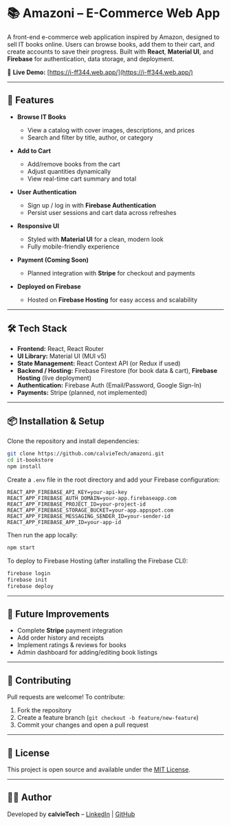 # 📚 Amazoni – E-Commerce Web App

A front-end e-commerce web application inspired by Amazon, designed to sell IT books online.
Users can browse books, add them to their cart, and create accounts to save their progress.
Built with **React**, **Material UI**, and **Firebase** for authentication, data storage, and deployment.

🔗 **Live Demo:** [https://i-ff344.web.app/](https://i-ff344.web.app/)

---

## 🚀 Features

- **Browse IT Books**
  - View a catalog with cover images, descriptions, and prices
  - Search and filter by title, author, or category

- **Add to Cart**
  - Add/remove books from the cart
  - Adjust quantities dynamically
  - View real-time cart summary and total

- **User Authentication**
  - Sign up / log in with **Firebase Authentication**
  - Persist user sessions and cart data across refreshes

- **Responsive UI**
  - Styled with **Material UI** for a clean, modern look
  - Fully mobile-friendly experience

- **Payment (Coming Soon)**
  - Planned integration with **Stripe** for checkout and payments

- **Deployed on Firebase**
  - Hosted on **Firebase Hosting** for easy access and scalability

---

## 🛠️ Tech Stack

- **Frontend:** React, React Router
- **UI Library:** Material UI (MUI v5)
- **State Management:** React Context API (or Redux if used)
- **Backend / Hosting:** Firebase Firestore (for book data & cart), **Firebase Hosting** (live deployment)
- **Authentication:** Firebase Auth (Email/Password, Google Sign-In)
- **Payments:** Stripe (planned, not implemented)

---


## 📦 Installation & Setup

Clone the repository and install dependencies:

```bash
git clone https://github.com/calvieTech/amazoni.git
cd it-bookstore
npm install
````

Create a `.env` file in the root directory and add your Firebase configuration:

```env
REACT_APP_FIREBASE_API_KEY=your-api-key
REACT_APP_FIREBASE_AUTH_DOMAIN=your-app.firebaseapp.com
REACT_APP_FIREBASE_PROJECT_ID=your-project-id
REACT_APP_FIREBASE_STORAGE_BUCKET=your-app.appspot.com
REACT_APP_FIREBASE_MESSAGING_SENDER_ID=your-sender-id
REACT_APP_FIREBASE_APP_ID=your-app-id
```

Then run the app locally:

```bash
npm start
```

To deploy to Firebase Hosting (after installing the Firebase CLI):

```bash
firebase login
firebase init
firebase deploy
```

---

## 🔮 Future Improvements

* Complete **Stripe** payment integration
* Add order history and receipts
* Implement ratings & reviews for books
* Admin dashboard for adding/editing book listings

---

## 🤝 Contributing

Pull requests are welcome! To contribute:

1. Fork the repository
2. Create a feature branch (`git checkout -b feature/new-feature`)
3. Commit your changes and open a pull request

---

## 📜 License

This project is open source and available under the [MIT License](LICENSE).

---

## 👨‍💻 Author

Developed by **calvieTech** – [LinkedIn](https://linkedin.com/in/calThang) | [GitHub](https://github.com/calvieTech)
